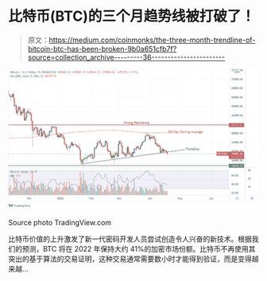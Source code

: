 # 比特币(BTC)的三个月趋势线被打破了！

> 原文：<https://medium.com/coinmonks/the-three-month-trendline-of-bitcoin-btc-has-been-broken-9b0a651cfb7f?source=collection_archive---------36----------------------->

![](img/a50185f65186888ffde9c0b8aa24f69a.png)

Source photo TradingView.com

比特币价值的上升激发了新一代密码开发人员尝试创造令人兴奋的新技术。根据我们的预测，BTC 将在 2022 年保持大约 41%的加密市场份额。比特币不再使用其突出的基于算法的交易证明，这种交易通常需要数小时才能得到验证，而是变得越来越…